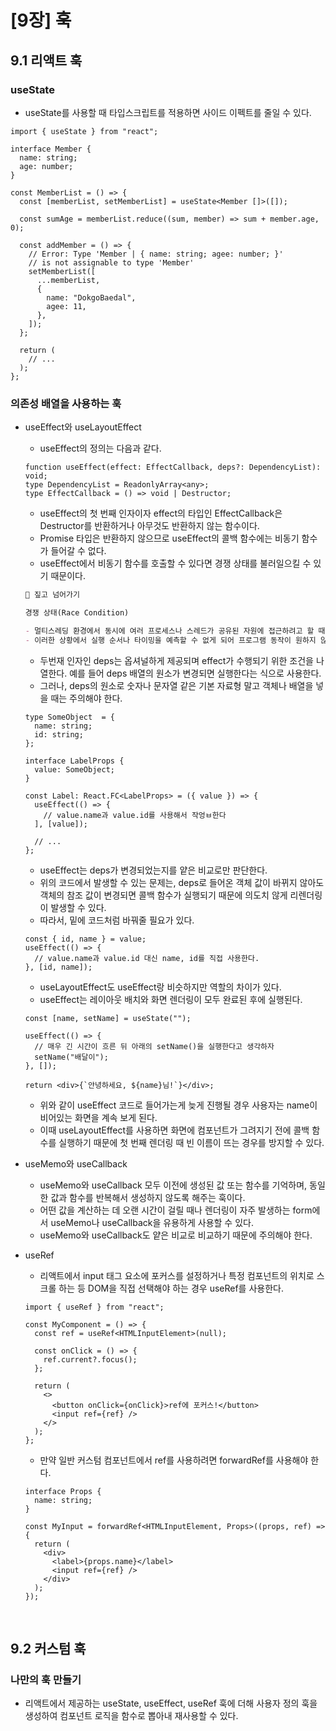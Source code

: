 # [9장] 훅

## 9.1 리액트 훅

### useState

- useState를 사용할 때 타입스크립트를 적용하면 사이드 이펙트를 줄일 수 있다.

```tsx
import { useState } from "react";

interface Member {
  name: string;
  age: number;
}

const MemberList = () => {
  const [memberList, setMemberList] = useState<Member []>([]);

  const sumAge = memberList.reduce((sum, member) => sum + member.age, 0);

  const addMember = () => {
    // Error: Type 'Member | { name: string; agee: number; }'
    // is not assignable to type 'Member'
    setMemberList([
      ...memberList,
      {
        name: "DokgoBaedal",
        agee: 11,
      },
    ]);
  };

  return (
    // ...
  );
};
```

### 의존성 배열을 사용하는 훅

- useEffect와 useLayoutEffect

  - useEffect의 정의는 다음과 같다.

  ```tsx
  function useEffect(effect: EffectCallback, deps?: DependencyList): void;
  type DependencyList = ReadonlyArray<any>;
  type EffectCallback = () => void | Destructor;
  ```

  - useEffect의 첫 번째 인자이자 effect의 타입인 EffectCallback은 Destructor를 반환하거나 아무것도 반환하지 않는 함수이다.
  - Promise 타입은 반환하지 않으므로 useEffect의 콜백 함수에는 비동기 함수가 들어갈 수 없다.
  - useEffect에서 비동기 함수를 호출할 수 있다면 경쟁 상태를 불러일으킬 수 있기 때문이다.

  ```md
  🧐 짚고 넘어가기

  경쟁 상태(Race Condition)

  - 멀티스레딩 환경에서 동시에 여러 프로세스나 스레드가 공유된 자원에 접근하려고 할 때 발생할 수 있는 문제다.
  - 이러한 상황에서 실행 순서나 타이밍을 예측할 수 없게 되어 프로그램 동작이 원하지 않는 방향으로 흐를 수 있다.
  ```

  - 두번재 인자인 deps는 옵셔널하게 제공되며 effect가 수행되기 위한 조건을 나열한다. 예를 들어 deps 배열의 원소가 변경되면 실행한다는 식으로 사용한다.
  - 그러나, deps의 원소로 숫자나 문자열 같은 기본 자료형 말고 객체나 배열을 넣을 때는 주의해야 한다.

  ```tsx
  type SomeObject  = {
    name: string;
    id: string;
  };

  interface LabelProps {
    value: SomeObject;
  }

  const Label: React.FC<LabelProps> = ({ value }) => {
    useEffect(() => {
      // value.name과 value.id를 사용해서 작엉ㅂ한다
    ], [value]);

    // ...
  };
  ```

  - useEffect는 deps가 변경되었는지를 얕은 비교로만 판단한다.
  - 위의 코드에서 발생할 수 있는 문제는, deps로 들어온 객체 값이 바뀌지 않아도 객체의 참조 값이 변경되면 콜백 함수가 실행되기 때문에 의도치 않게 리렌더링이 발생할 수 있다.
  - 따라서, 밑에 코드처럼 바꿔줄 필요가 있다.

  ```tsx
  const { id, name } = value;
  useEffect(() => {
    // value.name과 value.id 대신 name, id를 직접 사용한다.
  }, [id, name]);
  ```

  - useLayoutEffect도 useEffect랑 비슷하지만 역할의 차이가 있다.
  - useEffect는 레이아웃 배치와 화면 렌더링이 모두 완료된 후에 실행된다.

  ```tsx
  const [name, setName] = useState("");

  useEffect(() => {
    // 매우 긴 시간이 흐른 뒤 아래의 setName()을 실행한다고 생각하자
    setName("배달이");
  }, []);

  return <div>{`안녕하세요, ${name}님!`}</div>;
  ```

  - 위와 같이 useEffect 코드로 들어가는게 늦게 진행될 경우 사용자는 name이 비어있는 화면을 계속 보게 된다.
  - 이때 useLayoutEffect를 사용하면 화면에 컴포넌트가 그려지기 전에 콜백 함수를 실행하기 때문에 첫 번째 렌더링 때 빈 이름이 뜨는 경우를 방지할 수 있다.

- useMemo와 useCallback

  - useMemo와 useCallback 모두 이전에 생성된 값 또는 함수를 기억하며, 동일한 값과 함수를 반복해서 생성하지 않도록 해주는 훅이다.
  - 어떤 값을 계산하는 데 오랜 시간이 걸릴 때나 렌더링이 자주 발생하는 form에서 useMemo나 useCallback을 유용하게 사용할 수 있다.
  - useMemo와 useCallback도 얕은 비교로 비교하기 때문에 주의해야 한다.

- useRef

  - 리액트에서 input 태그 요소에 포커스를 설정하거나 특정 컴포넌트의 위치로 스크롤 하는 등 DOM을 직접 선택해야 하는 경우 useRef를 사용한다.

  ```tsx
  import { useRef } from "react";

  const MyComponent = () => {
    const ref = useRef<HTMLInputElement>(null);

    const onClick = () => {
      ref.current?.focus();
    };

    return (
      <>
        <button onClick={onClick}>ref에 포커스!</button>
        <input ref={ref} />
      </>
    );
  };
  ```

  - 만약 일반 커스텀 컴포넌트에서 ref를 사용하려면 forwardRef를 사용해야 한다.

  ```tsx
  interface Props {
    name: string;
  }

  const MyInput = forwardRef<HTMLInputElement, Props>((props, ref) => {
    return (
      <div>
        <label>{props.name}</label>
        <input ref={ref} />
      </div>
    );
  });
  ```

<br/>

## 9.2 커스텀 훅

### 나만의 훅 만들기

- 리액트에서 제공하는 useState, useEffect, useRef 훅에 더해 사용자 정의 훅을 생성하여 컴포넌트 로직을 함수로 뽑아내 재사용할 수 있다.
